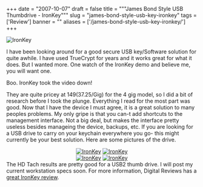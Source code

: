 
+++
date = "2007-10-07"
draft = false
title = """James Bond Style USB Thumbdrive - IronKey"""
slug = "james-bond-style-usb-key-ironkey"
tags = ['Review']
banner = ""
aliases = ['/james-bond-style-usb-key-ironkey/']
+++


![IronKey](http://static.mrmatt57.org/img/ironkey.jpg "IronKey")

I have been looking around for a good secure USB key/Software solution for quite awhile. I have used TrueCrypt for years and it works great for what it does. But I wanted more. One watch of the IronKey demo and believe me, you will want one.

Boo. IronKey took the video down!

They are quite pricey at $149 ($37.25/Gig) for the 4 gig model, so I did a bit of research before I took the plunge. Everything I read for the most part was good. Now that I have the device I must agree, it is a great solution to many peoples problems. My only gripe is that you can-t add shortcuts to the management interface. Not a big deal, but makes the interface pretty useless besides manageing the device, backups, etc. If you are looking for a USB drive to carry on your keychain everywhere you go- this might currently be your best solution. Here are some pictures of the drive.<center>[![IronKey](http://static.mrmatt57.org/img/ironkey/ironkey1_thumb.jpg "IronKey")](http://static.mrmatt57.org/img/ironkey/ironkey1.jpg) [![IronKey](http://static.mrmatt57.org/img/ironkey/ironkey3_thumb.jpg "IronKey")](http://static.mrmatt57.org/img/ironkey/ironkey2.jpg)  
[![IronKey](http://static.mrmatt57.org/img/ironkey/ironkey2_thumb.jpg "IronKey")](http://static.mrmatt57.org/img/ironkey/ironkey2.jpg) [![IronKey](http://static.mrmatt57.org/img/ironkey/ironkey4_thumb.jpg "IronKey")](http://static.mrmatt57.org/img/ironkey/ironkey4.jpg)</center>The HD Tach results are pretty good for a USB2 thumb drive. I will post my current workstation specs soon. For more information, Digital Reviews has a [great IronKey review](http://www.digitalreviews.net/index2.php?option=com_content&task=view&id=298&Itemid=67&pop=1&page=0).


